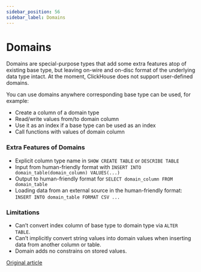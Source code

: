 ```yaml
---
sidebar_position: 56
sidebar_label: Domains
---
```


# Domains

Domains are special-purpose types that add some extra features atop of existing base type, but leaving on-wire and on-disc format of the underlying data type intact. At the moment, ClickHouse does not support user-defined domains.

You can use domains anywhere corresponding base type can be used, for example:

-   Create a column of a domain type
-   Read/write values from/to domain column
-   Use it as an index if a base type can be used as an index
-   Call functions with values of domain column

### Extra Features of Domains

-   Explicit column type name in `SHOW CREATE TABLE` or `DESCRIBE TABLE`
-   Input from human-friendly format with `INSERT INTO domain_table(domain_column) VALUES(...)`
-   Output to human-friendly format for `SELECT domain_column FROM domain_table`
-   Loading data from an external source in the human-friendly format: `INSERT INTO domain_table FORMAT CSV ...`

### Limitations

-   Can’t convert index column of base type to domain type via `ALTER TABLE`.
-   Can’t implicitly convert string values into domain values when inserting data from another column or table.
-   Domain adds no constrains on stored values.

[Original article](https://clickhouse.com/docs/en/data_types/domains/) <!--hide-->
